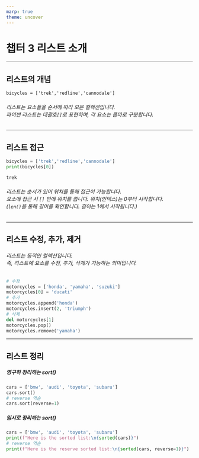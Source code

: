 ```yaml
---
marp: true
theme: uncover
---
```

# **챕터 3 리스트 소개**
---
## **리스트의 개념**

`bicycles = ['trek','redline','cannodale']
`
###### 리스트는 요소들을 순서에 따라 모은 컬렉션입니다.<br>파이썬 리스트는 대괄호`[]`로 표현하며, 각 요소는 콤마로 구분합니다.
---
## **리스트 접근**

```python
bicycles = ['trek','redline','cannodale']
print(bicycles[0])

trek
```
###### 리스트는 순서가 있어 위치를 통해 접근이 가능합니다. <br>요소에 접근 시 `[]` 안에 위치를 씁니다. 위치(인덱스)는 0부터 시작합니다.<br>(`len()`을 통해 길이를 확인합니다. 길이는 1에서 시작됩니다.)

---
## **리스트 수정, 추가, 제거**
###### 리스트는 동적인 컬렉션입니다.<br> 즉, 리스트에 요소를 수정, 추가, 삭제가 가능하는 의미입니다.
```python
# 수정
motorcycles = ['honda', 'yamaha', 'suzuki']
motorcycles[0] = 'ducati'
# 추가
motorcycles.append('honda')
motorcycles.insert(2, 'triumph')
# 삭제
del motorcycles[1]
motorcycles.pop()
motorcycles.remove('yamaha')
```

---
## **리스트 정리**
##### 영구히 정리하는 sort()
```python
cars = ['bmw', 'audi', 'toyota', 'subaru']
cars.sort()
# reverse 역순
cars.sort(reverse=1)
```
##### 임시로 정리하는 sort()
```python
cars = ['bmw', 'audi', 'toyota', 'subaru']
print(f"Here is the sorted list:\n{sorted(cars)}")
# reverse 역순
print(f"Here is the reserve sorted list:\n{sorted(cars, reverse=1)}")
```

